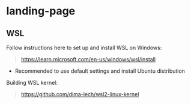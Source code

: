 # landing-page

## WSL

Follow instructions here to set up and install WSL on Windows:
> https://learn.microsoft.com/en-us/windows/wsl/install
* Recommended to use default settings and install Ubuntu distribution

Building WSL kernel:
> https://github.com/dima-lech/wsl2-linux-kernel

